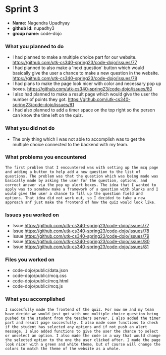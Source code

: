 # Sprint 3
- **Name:** Nagendra Upadhyay
- **github id:** nupadhy3
- **group name:** code-dojo

### What you planned to do
- I had planned to make a multiple choice part for our website. https://github.com/utk-cs340-spring23/code-dojo/issues/77
- I had planned to also make a 'next question' button which would basically give the user a chance to make a new question in the website. https://github.com/utk-cs340-spring23/code-dojo/issues/78
- I had plans to make the page look nicer with color and necessary pop up boxes. https://github.com/utk-cs340-spring23/code-dojo/issues/80
- I also had planned to make a result page which would give the user the number of points they got. https://github.com/utk-cs340-spring23/code-dojo/issues/81
- I had also planned to add a timer space on the top right so the person can know the time left on the quiz.

### What you did not do
- The only thing which I was not able to accomplish was to get the multiple choice connected to the backend with my team.

### What problems you encountered
    The first problem that I encountered was with setting up the mcq page and adding a button to help add a new question to the list of questions. The problem was that the question which was being made was basically made by asking the user for the question, options, and correct answer via the pop up alert boxes. The idea that I wanted to apply was to somehow make a framework of a question with blanks and I would give the user a chance to fill up the question field and options. That idea did not work out, so I decided to take a new approach anf just make the frontend of how the quiz would look like.

### Issues you worked on
- Issue https://github.com/utk-cs340-spring23/code-dojo/issues/77
- Issue https://github.com/utk-cs340-spring23/code-dojo/issues/78
- Issue https://github.com/utk-cs340-spring23/code-dojo/issues/79
- Issue https://github.com/utk-cs340-spring23/code-dojo/issues/80
- Issue https://github.com/utk-cs340-spring23/code-dojo/issues/81

### Files you worked on
- code-dojo/public/data.json
- code-dojo/public/mcq.css
- code-dojo/public/mcq.html
- code-dojo/public/mcq.js

### What you accomplished
    I succesfully made the frontend of the quiz. For now me and my team have decide we would just got with one multiple choice question being pushed to the student from the teachers server. I also added the timer part and result page succesfully. I also made some functions to check if the student has selected any options and if not push an alert message. I also added functions to give the user the chance to select or unselect an option. I also made the code in a way that would change the selected option to the one the user clicked after. I made the page look nicer with a green and white theme, but of course will change the colors to match the theme of the website as a whole.